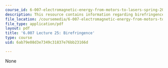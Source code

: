 ```yaml
---
course_id: 6-007-electromagnetic-energy-from-motors-to-lasers-spring-2011
description: This resource contains information regarding birefringence.
file_location: /coursemedia/6-007-electromagnetic-energy-from-motors-to-lasers-spring-2011/6ab79e08d3e7349c31837e76bb23166d_MIT6_007S11_lec25.pdf
file_type: application/pdf
layout: pdf
title: '6.007 Lecture 25: Birefringence'
type: course
uid: 6ab79e08d3e7349c31837e76bb23166d

---
```

None